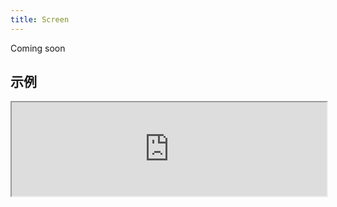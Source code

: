 ```yaml
---
title: Screen
---
```

Coming soon

## 示例

<div><iframe style="width: 100%; margin: 0;" src="http://ui-demos.blankapp.org/screen-example" scrolling="no" /></div>

```jsx
<Screen>
  ...
</Screen>
```

## API

Based on https://facebook.github.io/react-native/docs/view.html
